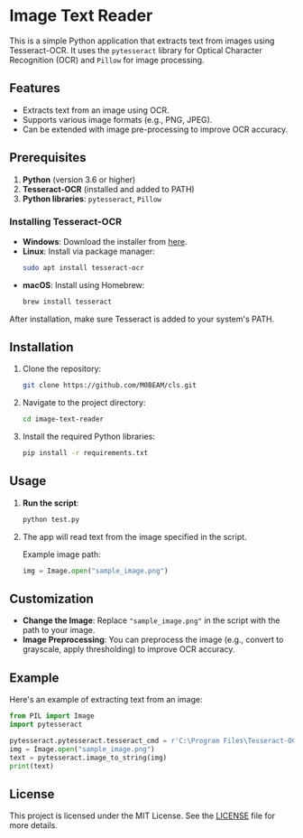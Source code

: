 
# Image Text Reader

This is a simple Python application that extracts text from images using Tesseract-OCR. It uses the `pytesseract` library for Optical Character Recognition (OCR) and `Pillow` for image processing.

## Features

- Extracts text from an image using OCR.
- Supports various image formats (e.g., PNG, JPEG).
- Can be extended with image pre-processing to improve OCR accuracy.

## Prerequisites

1. **Python** (version 3.6 or higher)
2. **Tesseract-OCR** (installed and added to PATH)
3. **Python libraries**: `pytesseract`, `Pillow`

### Installing Tesseract-OCR

- **Windows**: Download the installer from [here](https://github.com/UB-Mannheim/tesseract/wiki).
- **Linux**: Install via package manager:
  ```bash
  sudo apt install tesseract-ocr
  ```
- **macOS**: Install using Homebrew:
  ```bash
  brew install tesseract
  ```

After installation, make sure Tesseract is added to your system's PATH.

## Installation

1. Clone the repository:
   ```bash
   git clone https://github.com/M0BEAM/cls.git
   ```
2. Navigate to the project directory:
   ```bash
   cd image-text-reader
   ```
3. Install the required Python libraries:
   ```bash
   pip install -r requirements.txt
   ```

## Usage

1. **Run the script**:
   ```bash
   python test.py
   ```
2. The app will read text from the image specified in the script.

   Example image path:
   ```python
   img = Image.open("sample_image.png")
   ```

## Customization

- **Change the Image**: Replace `"sample_image.png"` in the script with the path to your image.
- **Image Preprocessing**: You can preprocess the image (e.g., convert to grayscale, apply thresholding) to improve OCR accuracy.

## Example

Here's an example of extracting text from an image:
```python
from PIL import Image
import pytesseract

pytesseract.pytesseract.tesseract_cmd = r'C:\Program Files\Tesseract-OCR\tesseract.exe'
img = Image.open("sample_image.png")
text = pytesseract.image_to_string(img)
print(text)
```

## License

This project is licensed under the MIT License. See the [LICENSE](LICENSE) file for more details.

